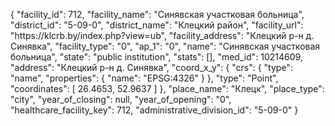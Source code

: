 {
    "facility_id": 712,
    "facility_name": "Синявская участковая больница",
    "district_id": "5-09-0",
    "district_name": "Клецкий район",
    "facility_url": "https:\/\/klcrb.by\/index.php?view=ub",
    "facility_address": "Клецкий р-н д. Синявка",
    "facility_type": "0",
    "ap_1": "0",
    "name": "Синявская участковая больница",
    "state": "public institution",
    "stats": [],
    "med_id": 10214609,
    "address": "Клецкий р-н д. Синявка",
    "coord_x_y": {
        "crs": {
            "type": "name",
            "properties": {
                "name": "EPSG:4326"
            }
        },
        "type": "Point",
        "coordinates": [
            26.4653,
            52.9637
        ]
    },
    "place_name": "Клецк",
    "place_type": "city",
    "year_of_closing": null,
    "year_of_opening": "0",
    "healthcare_facility_key": 712,
    "administrative_division_id": "5-09-0"
}